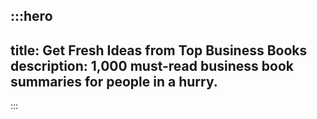 
:::hero
---
title: Get Fresh Ideas from Top Business Books
description: 1,000 must-read business book summaries for people in a hurry.
---
:::
